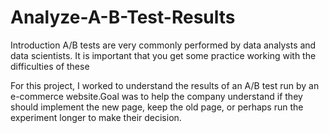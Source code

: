 # Analyze-A-B-Test-Results

Introduction A/B tests are very commonly performed by data analysts and data scientists. It is important that you get some practice working with the difficulties of these

For this project, I worked to understand the results of an A/B test run by an e-commerce website.Goal was to help the company understand if they should implement the new page, keep the old page, or perhaps run the experiment longer to make their decision.
